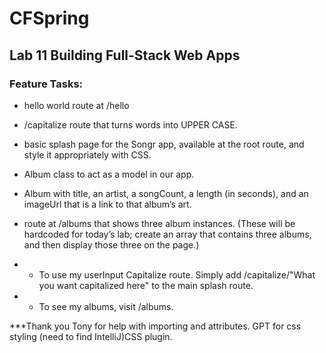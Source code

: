 # CFSpring

## Lab 11 Building Full-Stack Web Apps

### Feature Tasks:


-  hello world route at /hello
- /capitalize route that turns words into UPPER CASE. 
- basic splash page for the Songr app, available at the root route, and style it appropriately with CSS.
- Album class to act as a model in our app.
- Album with title, an artist, a songCount, a length (in seconds), and an imageUrl that is a link to that album’s art.
- route at /albums that shows three album instances. (These will be hardcoded for today’s lab; create an array that contains three albums, and then display those three on the page.)

-  - To use my userInput Capitalize route. Simply add /capitalize/"What you want capitalized here" to the main splash route.
- - To see my albums, visit /albums.

***Thank you Tony for help with importing and attributes. GPT for css styling (need to find IntelliJ)CSS plugin.